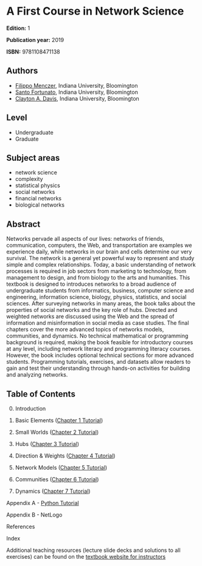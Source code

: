 # A First Course in Network Science

**Edition:** 1

**Publication year:** 2019

**ISBN:** 9781108471138

## Authors

* [Filippo Menczer](https://cnets.indiana.edu/fil/), Indiana University, Bloomington
* [Santo Fortunato](https://cnets.indiana.edu/people/santo-fortunato/), Indiana University, Bloomington
* [Clayton A. Davis](https://www.clayadavis.net/), Indiana University, Bloomington

## Level

- Undergraduate
- Graduate

## Subject areas
- network science
- complexity
- statistical physics
- social networks
- financial networks
- biological networks

## Abstract

Networks pervade all aspects of our lives: networks of friends, communication, computers, the Web, and transportation are examples we experience daily, while networks in our brain and cells determine our very survival. The network is a general yet powerful way to represent and study simple and complex relationships. Today, a basic understanding of network processes is required in job sectors from marketing to technology, from management to design, and from biology to the arts and humanities. This textbook is designed to introduces networks to a broad audience of undergraduate students from informatics, business, computer science and engineering, information science, biology, physics, statistics, and social sciences. After surveying networks in many areas, the book talks about the properties of social networks and the key role of hubs. Directed and weighted networks are discussed using the Web and the spread of information and misinformation in social media as case studies. The final chapters cover the more advanced topics of networks models, communities, and dynamics. No technical mathematical or programming background is required, making the book feasible for introductory courses at any level, including network literacy and programming literacy courses. However, the book includes optional technical sections for more advanced students. Programming tutorials, exercises, and datasets allow readers to gain and test their understanding through hands-on activities for building and analyzing networks. 

## Table of Contents

0. Introduction

1. Basic Elements ([Chapter 1 Tutorial](https://github.com/CambridgeUniversityPress/FirstCourseNetworkScience/blob/master/tutorials/Chapter%201%20Tutorial.ipynb))

2. Small Worlds ([Chapter 2 Tutorial](https://github.com/CambridgeUniversityPress/FirstCourseNetworkScience/blob/master/tutorials/Chapter%202%20Tutorial.ipynb))

3. Hubs ([Chapter 3 Tutorial](https://github.com/CambridgeUniversityPress/FirstCourseNetworkScience/blob/master/tutorials/Chapter%203%20Tutorial.ipynb))

4. Direction & Weights ([Chapter 4 Tutorial](https://github.com/CambridgeUniversityPress/FirstCourseNetworkScience/blob/master/tutorials/Chapter%204%20Tutorial.ipynb))

5. Network Models ([Chapter 5 Tutorial](https://github.com/CambridgeUniversityPress/FirstCourseNetworkScience/blob/master/tutorials/Chapter%205%20Tutorial.ipynb))

6. Communities ([Chapter 6 Tutorial](https://github.com/CambridgeUniversityPress/FirstCourseNetworkScience/blob/master/tutorials/Chapter%206%20Tutorial.ipynb))

7. Dynamics ([Chapter 7 Tutorial](https://github.com/CambridgeUniversityPress/FirstCourseNetworkScience/blob/master/tutorials/Chapter%207%20Tutorial.ipynb))

Appendix A - [Python Tutorial](https://github.com/CambridgeUniversityPress/FirstCourseNetworkScience/blob/master/tutorials/Appendix%20-%20Python%20Tutorial.ipynb)

Appendix B - NetLogo

References

Index

Additional teaching resources (lecture slide decks and solutions to all exercises) can be found on the [textbook website for instructors](https://www.cambridge.org/us/academic/subjects/physics/statistical-physics/first-course-network-science?format=HB#resources)
